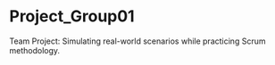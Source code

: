 # Project_Group01
Team Project: Simulating real-world scenarios while practicing Scrum methodology.
